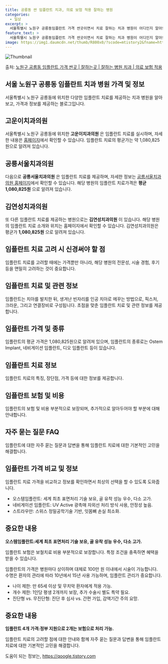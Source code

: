 ```yaml
---
title: 공릉동 싼 임플란트 치과, 의료 보험 적용 잘하는 병원
categories:
  - 일상
excerpt: >
  서울특별시 노원구 공릉동임플란트 가격 싼곳이면서 치료 잘하는 치과 병원이 어디인지 알아보도록 하겠습니다. 서울특별시 노원구 공릉동에 위치한 고운이치과의원 공릉서울치과의원 공릉치과의원 김연성치과의원 뉴욕치과의원 동산치과의원 박민주치과의원 보스톤치과의원 서울정치과의원 서울준치과의원 화랑윤치과의원 센트럴치과의원 손치과의원 안성민치과의원 양영종치과의원 연세바른치과의원 연세준치과의원 영치과의원 예인치과의원 은혜부부치과의원 좋은날치과의원 좋은치과의원 중앙드림치과의원 최병기치과의원 태릉씨티치과의원 토론토이앤박치과의원 토론토행복치과의원 평화치과의원 순서대로 안내 드리며, 임플란트 치료시 신경써야 할 부분 또한 같이 공유 드리겠습니다.2024년 임플란트 가격 살펴보기 👈 클릭임플란트 평균 가격고운이치과의원표 ..
feature_text: >
  서울특별시 노원구 공릉동임플란트 가격 싼곳이면서 치료 잘하는 치과 병원이 어디인지 알아보도록 하겠습니다. 서울특별시 노원구 공릉동에 위치한 고운이치과의원 공릉서울치과의원 공릉치과의원 김연성치과의원 뉴욕치과의원 동산치과의원 박민주치과의원 보스톤치과의원 서울정치과의원 서울준치과의원 화랑윤치과의원 센트럴치과의원 손치과의원 안성민치과의원 양영종치과의원 연세바른치과의원 연세준치과의원 영치과의원 예인치과의원 은혜부부치과의원 좋은날치과의원 좋은치과의원 중앙드림치과의원 최병기치과의원 태릉씨티치과의원 토론토이앤박치과의원 토론토행복치과의원 평화치과의원 순서대로 안내 드리며, 임플란트 치료시 신경써야 할 부분 또한 같이 공유 드리겠습니다.2024년 임플란트 가격 살펴보기 👈 클릭임플란트 평균 가격고운이치과의원표 ..
image: https://img1.daumcdn.net/thumb/R800x0/?scode=mtistory2&fname=https%3A%2F%2Fblog.kakaocdn.net%2Fdn%2Fy56k4%2FbtsG0dQEVTu%2FIEk9XNq8RCEtEKn8vK9SV0%2Fimg.webp
---
```


![Thumbnail](https://img1.daumcdn.net/thumb/R800x0/?scode=mtistory2&fname=https%3A%2F%2Fblog.kakaocdn.net%2Fdn%2Fy56k4%2FbtsG0dQEVTu%2FIEk9XNq8RCEtEKn8vK9SV0%2Fimg.webp)

<p>출처: <a href="https://qoogle.tistory.com/6680" rel="dofollow">노원구 공릉동 임플란트 가격 싼곳 | 잘하는곳 | 잘하는 병원 치과 | 의료 보험 적용</a> </p>

## 서울 노원구 공릉동 임플란트 치과 병원 가격 및 정보

서울특별시 노원구 공릉동에 위치한 다양한 임플란트 치료를 제공하는 치과 병원을 알아보고, 가격과 정보를 제공하는 블로그입니다.

## 고운이치과의원

서울특별시 노원구 공릉동에 위치한 **고운이치과의원** 은 임플란트 치료를 실시하며, 자세한 내용은
[홈페이지](https://www.goun-dental.co.kr/)에서 확인할 수 있습니다. 임플란트 치료의 평균가는 약
1,080,825원으로 알려져 있습니다.

## 공릉서울치과의원

다음으로 **공릉서울치과의원** 은 임플란트 치료를 제공하며, 자세한 정보는 [공릉서울치과의원
홈페이지](https://www.seouldentist.co.kr/main/)에서 확인할 수 있습니다. 해당 병원의 임플란트 치료가격은
**평균 1,080,825원** 으로 알려져 있습니다.

## 김연성치과의원

또 다른 임플란트 치료를 제공하는 병원으로는 **김연성치과의원** 이 있습니다. 해당 병원의 임플란트 치료 소개와 위치는
홈페이지에서 확인할 수 있습니다. 김연성치과의원은 평균가
**1,080,825원** 으로 알려져 있습니다.

## 임플란트 치료 고려 시 신경써야 할 점

임플란트 치료를 고려할 때에는 가격뿐만 아니라, 해당 병원의 전문성, 시술 경험, 후기 등을 면밀히 고려하는 것이 중요합니다.

## 임플란트 치료 및 관련 정보

임플란트는 치아를 발치한 뒤, 생겨난 빈자리를 인공 치아로 메꾸는 방법으로, 픽스처, 크라운, 그리고 연결장비로 구성됩니다. 초점을 맞춘
임플란트 치료 및 관련 정보를 제공합니다.

## 임플란트 가격 및 종류

임플란트의 평균 가격은 1,080,825원으로 알려져 있으며, 임플란트의 종류로는 Ostem Implant, 네비게이션 임플란트, 디오
임플란트 등이 있습니다.

## 임플란트 치료 정보

임플란트 치료의 특징, 장단점, 가격 등에 대한 정보를 제공합니다.

## 임플란트 보험 및 비용

임플란트의 보험 및 비용 부분적으로 보장되며, 추가적으로 알아두어야 할 부분에 대해 안내합니다.

## 자주 묻는 질문 FAQ

임플란트에 대한 자주 묻는 질문과 답변을 통해 임플란트 치료에 대한 기본적인 고민을 해결합니다.

## 임플란트 가격 비교 및 정보

임플란트 치료 가격을 비교하고 정보를 확인하면서 최상의 선택을 할 수 있도록 도와줍니다.

  * 오스템임플란트: 세계 최초 표면처리 기술 보유, 골 유착 성능 우수, 다소 고가.
  * 네비게이션 임플란트: UV Active 광촉매 자외선 처리 방식 사용, 안정성 높음.
  * 스트라우만: 스위스 정밀공학기술 기반, 잇몸뼈 손실 최소화.

**중요한 내용**  
---  
**오스템임플란트:세계 최초 표면처리 기술 보유, 골 유착 성능 우수, 다소 고가.**  
  
임플란트 보험은 보철치료 비용 부분적으로 보장합니다. 특정 조건을 충족하면 혜택을 받을 수 있습니다.

임플란트의 가격은 병원마다 상이하며 대체로 100만 원 이내에서 시술이 가능합니다. 수명은 환자의 관리에 따라 10년에서 15년 사용
가능하며, 임플란트 관리가 중요합니다.

  * 나이 제한: 만 65세 이상 및 무치악 환자에게 적용 가능.
  * 개수 제한: 1인당 평생 2개까지 보장, 추가 수술시 별도 특약 필요.
  * 진단형 vs. 무진단형: 진단 후 심사 vs. 간편 가입, 감액기간 주의 요망.

**중요한 내용**  
---  
**임플란트 4개 가격:정부 지원으로 2개는 보험으로 처리 가능.**  
  
임플란트 치료의 고려할 점에 대한 안내와 함께 자주 묻는 질문과 답변을 통해 임플란트 치료에 대한 기본적인 고민을 해결합니다.

 

도움이 되는 정보는, <a href="https://qoogle.tistory.com" rel="dofollow">https://qoogle.tistory.com</a>


